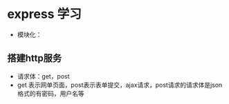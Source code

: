# express 学习
- 模块化：
## 搭建http服务
- 请求体：get，post
- get 表示网单页面，post表示表单提交，ajax请求，post请求的请求体是json格式的有密码，用户名等



